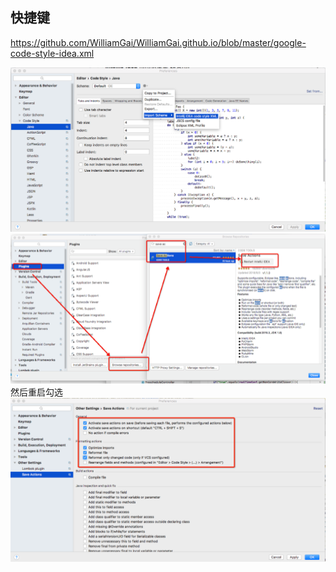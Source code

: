 ## 快捷键
  https://github.com/WilliamGai/WilliamGai.github.io/blob/master/google-code-style-idea.xml

  ![image](imgs/IDEA_geshihua.png)
  ![image](imgs/IDEA_PLUGIN_SAVE.png)  
  然后重启勾选  
  ![image](imgs/IDEA_SAVE_AC_PLUGIN_AFTER_RESTART.png)
